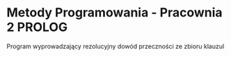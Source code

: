 # Metody Programowania - Pracownia 2 PROLOG

Program wyprowadzający rezolucyjny dowód przeczności ze zbioru klauzul